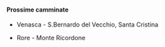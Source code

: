 #### Prossime camminate

- Venasca - S.Bernardo del Vecchio, Santa Cristina

- Rore - Monte Ricordone
